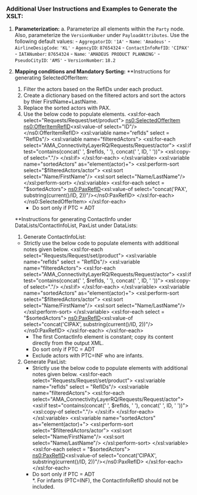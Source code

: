 ### Additional User Instructions and Examples to Generate the XSLT:

1. **Parameterization:**
    a. Parameterize all elements within the `Party` node. Also, parameterize the `VersionNumber` under `PayloadAttributes`. Use the following default values:
        - `AggregatorID`: `'1A'`
        - `Name`: `'Amadeus'`
        - `AirlineDesigCode`: `'KL'`
        - `AgencyID`: `87654324`
        - `ContactInfoRefID`: `'CIPAX'`
        - `IATANumber`: `87654324`
        - `Name`: `'AMADEUS PRODUCT PLANNING'`
        - `PseudoCityID`: `'AMS'`
        - `VersionNumber`: `18.2`

2. **Mapping conditions and Mandatory Sorting:**
    **Instructions for generating SelectedOfferItem:
    1. Filter the actors based on the RefIDs under each product.
    2. Create a dictionary based on the filtered actors and sort the actors by thier FirstName+LastName.
    3. Replace the sorted actors with PAX.
    4. Use the below code to populate elements.
                <xsl:for-each select="Requests/Request/set/product">
                            <ns0:SelectedOfferItem>
                                <ns0:OfferItemRefID><xsl:value-of select="ID"/></ns0:OfferItemRefID>
                                <xsl:variable name="refIds" select = "RefIDs"/>
                                <xsl:variable name="filteredActors">
                                    <xsl:for-each select="AMA_ConnectivityLayerRQ/Requests/Request/actor">
                                        <xsl:if test="contains(concat(' ', $refIds, ' '), concat(' ', ID, ' '))">
                                            <xsl:copy-of select="."/>
                                        </xsl:if>
                                    </xsl:for-each>
                                </xsl:variable>
                                <xsl:variable name="sortedActors" as="element(actor)+">
                                    <xsl:perform-sort select="$filteredActors/actor">
                                        <xsl:sort select="Name/FirstName"/>
                                        <xsl:sort select="Name/LastName"/>
                                    </xsl:perform-sort>
                                </xsl:variable>
                                <xsl:for-each select = "$sortedActors">
                                    <ns0:PaxRefID><xsl:value-of select="concat('PAX', substring(current()/ID, 2))"/></ns0:PaxRefID>
                                </xsl:for-each>
                            </ns0:SelectedOfferItem>
                </xsl:for-each>
        * Do sort only if PTC = ADT
                
    **Instructions for generating ContactInfo under DataLists/ContactInfoList, PaxList under DataLists:
    1. Generate ContactInfoList:
    * Strictly use the below code to populate elements with additional notes given below.
            <xsl:for-each select="Requests/Request/set/product">
                <xsl:variable name="refIds" select = "RefIDs"/>
                <xsl:variable name="filteredActors">
                    <xsl:for-each select="AMA_ConnectivityLayerRQ/Requests/Request/actor">
                        <xsl:if test="contains(concat(' ', $refIds, ' '), concat(' ', ID, ' '))">
                            <xsl:copy-of select="."/>
                        </xsl:if>
                    </xsl:for-each>
                </xsl:variable>
                <xsl:variable name="sortedActors" as="element(actor)+">
                    <xsl:perform-sort select="$filteredActors/actor">
                        <xsl:sort select="Name/FirstName"/>
                        <xsl:sort select="Name/LastName"/>
                    </xsl:perform-sort>
                </xsl:variable>
                <xsl:for-each select = "$sortedActors">
                    <ns0:PaxRefID><xsl:value-of select="concat('CIPAX', substring(current()/ID, 2))"/></ns0:PaxRefID>
                    <!-- populate other elements -->
                </xsl:for-each>
            </xsl:for-each>        
        * The first ContactInfo element is constant; copy its content directly from the output XML.
        * Do sort only if PTC = ADT
        * Exclude actors with PTC=INF who are infants.
    2. Generate PaxList:
        * Strictly use the below code to populate elements with additional notes given below.
            <xsl:for-each select="Requests/Request/set/product">
                <xsl:variable name="refIds" select = "RefIDs"/>
                <xsl:variable name="filteredActors">
                    <xsl:for-each select="AMA_ConnectivityLayerRQ/Requests/Request/actor">
                        <xsl:if test="contains(concat(' ', $refIds, ' '), concat(' ', ID, ' '))">
                            <xsl:copy-of select="."/>
                        </xsl:if>
                    </xsl:for-each>
                </xsl:variable>
                <xsl:variable name="sortedActors" as="element(actor)+">
                    <xsl:perform-sort select="$filteredActors/actor">
                        <xsl:sort select="Name/FirstName"/>
                        <xsl:sort select="Name/LastName"/>
                    </xsl:perform-sort>
                </xsl:variable>
                <xsl:for-each select = "$sortedActors">
                    <ns0:PaxRefID><xsl:value-of select="concat('CIPAX', substring(current()/ID, 2))"/></ns0:PaxRefID>
                    <!-- populate other elements -->
                </xsl:for-each>
            </xsl:for-each>   
        *  Do sort only if PTC = ADT   
        *. For infants (PTC=INF), the ContactInfoRefID should not be included.
